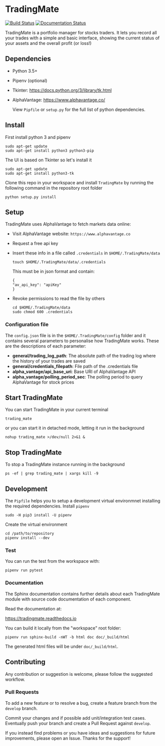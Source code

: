 # TradingMate
[![Build Status](https://travis-ci.com/ilcardella/TradingMate.svg?branch=master)](https://travis-ci.com/ilcardella/TradingMate) [![Documentation Status](https://readthedocs.org/projects/tradingmate/badge/?version=latest)](https://tradingmate.readthedocs.io/en/latest/?badge=latest)

TradingMate is a portfolio manager for stocks traders. It lets you record all
your trades with a simple and basic interface, showing the current status of
your assets and the overall profit (or loss!)

## Dependencies

- Python 3.5+
- Pipenv (optional)
- Tkinter: https://docs.python.org/3/library/tk.html
- AlphaVantage: https://www.alphavantage.co/

    View `Pipfile` or `setup.py` for the full list of python dependencies.

## Install

First install python 3 and pipenv
```
sudo apt-get update
sudo apt-get install python3 python3-pip
```

The UI is based on Tkinter so let's install it
```
sudo apt-get update
sudo apt-get install python3-tk
```

Clone this repo in your workspace and install `TradingMate` by running the following command in the repository root folder
```
python setup.py install
```

## Setup

TradingMate uses AlphaVantage to fetch markets data online:

- Visit AlphaVantage website: `https://www.alphavantage.co`
- Request a free api key
- Insert these info in a file called `.credentials` in `$HOME/.TradingMate/data`
    ```
    touch $HOME/.TradingMate/data/.credentials
    ```

    This must be in json format and contain:
    ```
    {
    "av_api_key": "apiKey"
    }
    ```

- Revoke permissions to read the file by others

    ```
    cd $HOME/.TradingMate/data
    sudo chmod 600 .credentials
    ```

### Configuration file

The `config.json` file is in the `$HOME/.TradingMate/config` folder and it contains several parameters to personalise how TradingMate works.
These are the descriptions of each parameter:

- **general/trading_log_path**: The absolute path of the trading log where the history of your trades are saved
- **general/credentials_filepath**: File path of the .credentials file
- **alpha_vantage/api_base_uri**: Base URI of AlphaVantage API
- **alpha_vantage/polling_period_sec**: The polling period to query AlphaVantage for stock prices

## Start TradingMate

You can start TradingMate in your current terminal
```
trading_mate
```
or you can start it in detached mode, letting it run in the background
```
nohup trading_mate >/dev/null 2>&1 &
```

## Stop TradingMate

To stop a TradingMate instance running in the background
```
ps -ef | grep trading_mate | xargs kill -9
```

## Development

The `Pipfile` helps you to setup a development virtual environmnet installing the required dependencies.
Install `pipenv`
```
sudo -H pip3 install -U pipenv
```

Create the virtual environment
```
cd /path/to/repository
pipenv install --dev
```

### Test

You can run the test from the workspace with:
```
pipenv run pytest
```

### Documentation

The Sphinx documentation contains further details about each TradingMate module
with source code documentation of each component.

Read the documentation at:

https://tradingmate.readthedocs.io

You can build it locally from the "workspace" root folder:
```
pipenv run sphinx-build -nWT -b html doc doc/_build/html
```

The generated html files will be under `doc/_build/html`.

## Contributing

Any contribution or suggestion is welcome, please follow the suggested workflow.

### Pull Requests

To add a new feature or to resolve a bug, create a feature branch from the
`develop` branch.

Commit your changes and if possible add unit/integration test cases.
Eventually push your branch and create a Pull Request against `develop`.

If you instead find problems or you have ideas and suggestions for future
improvements, please open an Issue. Thanks for the support!
